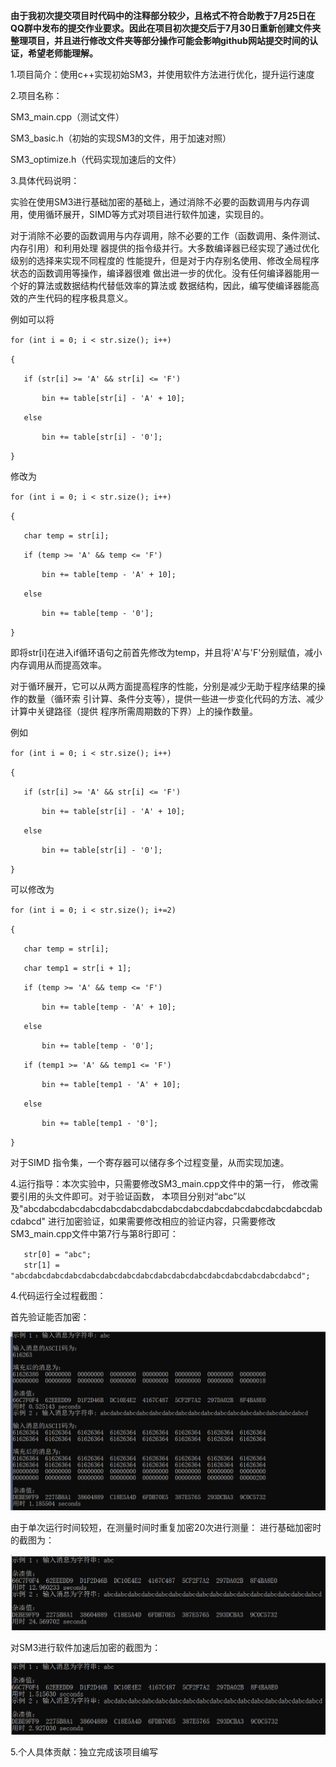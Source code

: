 **由于我初次提交项目时代码中的注释部分较少，且格式不符合助教于7月25日在QQ群中发布的提交作业要求。因此在项目初次提交后于7月30日重新创建文件夹整理项目，并且进行修改文件夹等部分操作可能会影响github网站提交时间的认证，希望老师能理解。**

1.项目简介：使用c++实现初始SM3，并使用软件方法进行优化，提升运行速度

2.项目名称：

SM3_main.cpp（测试文件）

SM3_basic.h（初始的实现SM3的文件，用于加速对照）

SM3_optimize.h（代码实现加速后的文件）

3.具体代码说明：

实验在使用SM3进行基础加密的基础上，通过消除不必要的函数调用与内存调用，使用循环展开，SIMD等方式对项目进行软件加速，实现目的。

对于消除不必要的函数调用与内存调用，除不必要的工作（函数调用、条件测试、内存引用）和利用处理
器提供的指令级并行。大多数编译器已经实现了通过优化级别的选择来实现不同程度的
性能提升，但是对于内存别名使用、修改全局程序状态的函数调用等操作，编译器很难
做出进一步的优化。没有任何编译器能用一个好的算法或数据结构代替低效率的算法或
数据结构，因此，编写使编译器能高效的产生代码的程序极具意义。

例如可以将

`for (int i = 0; i < str.size(); i++)`

`{`

`	if (str[i] >= 'A' && str[i] <= 'F')`

`		bin += table[str[i] - 'A' + 10];`

`	else`

`		bin += table[str[i] - '0'];`

`}`

修改为

`for (int i = 0; i < str.size(); i++)`

`{`

`	char temp = str[i];`

`	if (temp >= 'A' && temp <= 'F')`

`		bin += table[temp - 'A' + 10];`

`	else`

`		bin += table[temp - '0'];`

`}`
  
  
 即将str[i]在进入if循环语句之前首先修改为temp，并且将'A'与'F'分别赋值，减小内存调用从而提高效率。

对于循环展开，它可以从两方面提高程序的性能，分别是减少无助于程序结果的操作的数量（循环索
引计算、条件分支等），提供一些进一步变化代码的方法、减少计算中关键路径（提供
程序所需周期数的下界）上的操作数量。

例如

`for (int i = 0; i < str.size(); i++)`

`{`

`	if (str[i] >= 'A' && str[i] <= 'F')`

`		bin += table[str[i] - 'A' + 10];`

`	else`

`		bin += table[str[i] - '0'];`

`}`

可以修改为

`for (int i = 0; i < str.size(); i+=2)`

`{`

`	char temp = str[i];`

`	char temp1 = str[i + 1];`

`	if (temp >= 'A' && temp <= 'F')`

`		bin += table[temp - 'A' + 10];`

`	else`

`		bin += table[temp - '0'];`

`	if (temp1 >= 'A' && temp1 <= 'F')`

`		bin += table[temp1 - 'A' + 10];`

`	else`

`		bin += table[temp1 - '0'];`

`}`

对于SIMD 指令集，一个寄存器可以储存多个过程变量，从而实现加速。

4.运行指导：本次实验中，只需要修改SM3_main.cpp文件中的第一行，
修改需要引用的头文件即可。对于验证函数，
本项目分别对“abc”以及"abcdabcdabcdabcdabcdabcdabcdabcdabcdabcdabcdabcdabcdabcdabcdabcd"
进行加密验证，如果需要修改相应的验证内容，只需要修改SM3_main.cpp文件中第7行与第8行即可：

`	str[0] = "abc";`  
`	str[1] = "abcdabcdabcdabcdabcdabcdabcdabcdabcdabcdabcdabcdabcdabcdabcdabcd";`  


4.代码运行全过程截图：

首先验证能否加密：

![image](https://github.com/q7oyv3vkal/Innovation-and-Entrepreneurship-Projects/blob/main/image/SM3_chushi.png)

由于单次运行时间较短，在测量时间时重复加密20次进行测量：
进行基础加密时的截图为：

![image](https://github.com/q7oyv3vkal/Innovation-and-Entrepreneurship-Projects/blob/main/image/SM3_opbasic.png)

对SM3进行软件加速后加密的截图为：

![image](https://github.com/q7oyv3vkal/Innovation-and-Entrepreneurship-Projects/blob/main/image/SM3_opop.png)

5.个人具体贡献：独立完成该项目编写
